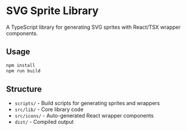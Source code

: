 # SVG Sprite Library

A TypeScript library for generating SVG sprites with React/TSX wrapper components.

## Usage

```bash
npm install
npm run build
```

## Structure

- `scripts/` - Build scripts for generating sprites and wrappers
- `src/lib/` - Core library code
- `src/icons/` - Auto-generated React wrapper components
- `dist/` - Compiled output
